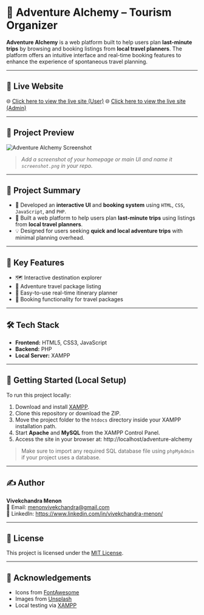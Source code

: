 # 🧭 Adventure Alchemy – Tourism Organizer

**Adventure Alchemy** is a web platform built to help users plan **last-minute trips** by browsing and booking listings from **local travel planners**. The platform offers an intuitive interface and real-time booking features to enhance the experience of spontaneous travel planning.

---

## 🔗 Live Website

🌐 [Click here to view the live site (User)](https://adventurealchemy.fwh)
🌐 [Click here to view the live site (Admin)](https://adventurealchemy.fwh/admin)

---

## 📸 Project Preview

![Adventure Alchemy Screenshot](screenshot.png)
> _Add a screenshot of your homepage or main UI and name it `screenshot.png` in your repo._

---

## 📖 Project Summary

- 🧩 Developed an **interactive UI** and **booking system** using `HTML`, `CSS`, `JavaScript`, and `PHP`.
- 📍 Built a web platform to help users plan **last-minute trips** using listings from **local travel planners**.
- 💡 Designed for users seeking **quick and local adventure trips** with minimal planning overhead.

---

## 🎯 Key Features

- 🗺️ Interactive destination explorer
- 🧳 Adventure travel package listing
- 📆 Easy-to-use real-time itinerary planner
- 🧾 Booking functionality for travel packages
---

## 🛠️ Tech Stack

- **Frontend:** HTML5, CSS3, JavaScript
- **Backend:** PHP
- **Local Server:** XAMPP

---

## 🚀 Getting Started (Local Setup)

To run this project locally:

1. Download and install [XAMPP](https://www.apachefriends.org/index.html).
2. Clone this repository or download the ZIP.
3. Move the project folder to the `htdocs` directory inside your XAMPP installation path.
4. Start **Apache** and **MySQL** from the XAMPP Control Panel.
5. Access the site in your browser at: http://localhost/adventure-alchemy



> Make sure to import any required SQL database file using `phpMyAdmin` if your project uses a database.

---

## ✍️ Author

**Vivekchandra Menon**  
📧 Email: menonvivekchandra@gmail.com  
🔗 LinkedIn: https://www.linkedin.com/in/vivekchandra-menon/

---

## 📄 License

This project is licensed under the [MIT License](LICENSE).

---

## 🙌 Acknowledgements

- Icons from [FontAwesome](https://fontawesome.com/)
- Images from [Unsplash](https://unsplash.com/)
- Local testing via [XAMPP](https://www.apachefriends.org/)
